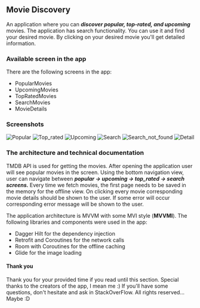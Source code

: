 ## Movie Discovery

An application where you can ***discover popular, top-rated, and upcoming*** movies.
The application has search functionality. You can use it and find your desired movie.
By clicking on your desired movie you'll get detailed information.

### Available screen in the app

There are the following screens in the app:
- PopularMovies
- UpcomingMovies
- TopRatedMovies
- SearchMovies
- MovieDetails

### Screenshots
![Popular](/screenshots/popular_movies_screen.jpg "Popular")
![Top_rated](/screenshots/top_rated_movies_screen.jpg "Top Rated")
![Upcoming](/screenshots/upcoming_movies_screen.jpg "Upcoming")
![Search](/screenshots/search_screen.jpg "Search")
![Search_not_found](/screenshots/search_not_found_screen.jpg "Search Not Found")
![Detail](/screenshots/detail_screen.jpg "Detail")

### The architecture and technical documentation

TMDB API is used for getting the movies.
After opening the application user will see popular movies in the screen.
Using the bottom navigation view, user can navigate between ***popular -> upcoming -> top_rated -> search screens.***
Every time we fetch movies, the first page needs to be saved in the memory for the offline view.
On clicking every movie corresponding movie details should be shown to the user.
If some error will occur corresponding error message will be shown to the user.

The application architecture is MVVM with some MVI style (**MVVMI**).
The following libraries and components were used in the app:

- Dagger Hilt for the dependency injection
- Retrofit and Coroutines for the network calls
- Room with Coroutines for the offline caching
- Glide for the image loading

#### Thank you

Thank you for your provided time if you read until this section. Special thanks to the creators of the app, I mean me :)
If you'll have some questions, don't hesitate and ask in StackOverFlow.
All rights reserved... Maybe :D 